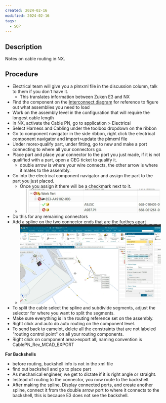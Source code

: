```yaml
---
created: 2024-02-16
modified: 2024-02-16
tags:
  - SOP
---
```

## Description 
Notes on cable routing in NX.

## Procedure
- Electrical team will give you a plmxml file in the discussion column, talk to them if you don't have it. 
	- This translates information between Zuken E3 and NX
- Find the component on the [Interconnect diagram](../../../3RESOURCES/PARTS/224-A19277-710.md) for reference to figure out what assemblies you need to load
- Work on the assembly level in the configuration that will require the longest cable length
- In NX, activate the Cable PN, go to application > Electrical 
- Select Harness and Cabling under the toolbox dropdown on the ribbon 
- Go to component navigator in the side ribbon, right click the electrical component navigator and import>update the plmxml file
- Under more>qualify part, under fitting, go to new and make a port connecting to where all your connectors go.
- Place part and place your connector to the port you just made, if it is not qualified with a part, open a CEG ticket to qualify it. 
	- double arrow is where your wire connects, the other arrow is where it mates to the assembly. 
- Go into the electrical component navigator and assign the part to the part you just placed. 
	- Once you assign it there will be a checkmark next to it.
	- ![Pasted image 20240216134009](ATTACHMENTS/Pasted%20image%2020240216134009.png)
- Do this for any remaining connectors
- Add a spline on the two connector ends that are the furthes apart
	- ![Pasted image 20240216134435](ATTACHMENTS/Pasted%20image%2020240216134435.png)
- To split the cable select the spline and subdivide segments, adjust the selector for where you want to split the segments. 
- Make sure everything is in the routing reference set on the assembly. 
- Right click and auto do auto routing on the component level. 
- To send back to camelot, delete all the constraints that are not labeled "routing control point" on all your routing components.
- Right click on component area>export all, naming convention is CablePN_Rev_MCAD_EXPORT

**For Backshells**
- before routing, backshell info is not in the xml file 
- find out backshell and go to place part 
- As mechanical engineer, we get to dictate if it is right angle or straight. 
- Instead of routing to the connector, you now route to the backshell. 
- After making the spline, Display connected ports, and create another spline, connect it from the double arrow port to where it connects to the backshell, this is because E3 does not see the backshell. 